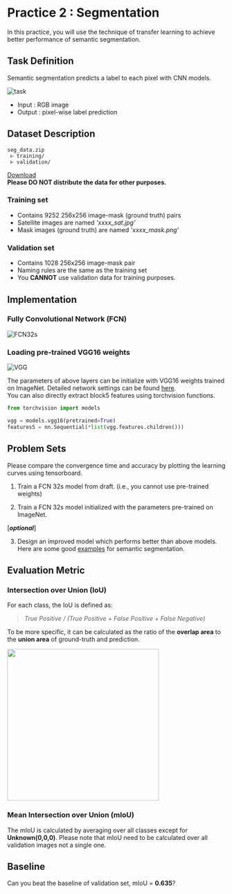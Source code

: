 Practice 2 : Segmentation
===
In this practice, you will use the technique of transfer learning to achieve better performance of semantic segmentation.

## Task Definition
Semantic segmentation predicts a label to each pixel with CNN models.

![task](https://i.imgur.com/feD4Hv2.png)

* Input : RGB image
* Output : pixel-wise label prediction

## Dataset Description
```
seg_data.zip
 ⊢ training/
 ⊢ validation/
```

[Download](https://drive.google.com/file/d/11UOONxz2djoeKbEGeh7ihxw3W3YCoTrq/view?usp=sharing)  
**Please DO NOT distribute the data for other purposes.**

### Training set
* Contains 9252 256x256 image-mask (ground truth) pairs
* Satellite images are named *'xxxx_sat.jpg'*
* Mask images (ground truth) are named *'xxxx_mask.png'*

### Validation set
* Contains 1028 256x256 image-mask pair
* Naming rules are the same as the training set
* You **CANNOT** use validation data for training purposes.

## Implementation

### Fully Convolutional Network (FCN)
![FCN32s](https://i.imgur.com/x8PX7ZX.png)

### Loading pre-trained VGG16 weights
![VGG](https://i.imgur.com/RQadXlb.png)

The parameters of above layers can be initialize with VGG16 weights trained on ImageNet. Detailed network settings can be found [here](https://github.com/meetshah1995/pytorch-semseg/blob/master/ptsemseg/models/fcn.py).  
You can also directly extract block5 features using torchvision functions.

```python
from torchvision import models

vgg = models.vgg16(pretrained=True)
features5 = nn.Sequential(*list(vgg.features.children()))
```

## Problem Sets
Please compare the convergence time and accuracy by plotting the learning curves using tensorboard.
1. Train a FCN 32s model from draft. (i.e., you cannot use pre-trained weights)

2. Train a FCN 32s model initialized with the parameters pre-trained on ImageNet.

[***optional***]

3. Design an improved model which performs better than above models. Here are some good [examples](https://meetshah1995.github.io/semantic-segmentation/deep-learning/pytorch/visdom/2017/06/01/semantic-segmentation-over-the-years.html) for semantic segmentation.


## Evaluation Metric

### Intersection over Union (IoU)
For each class, the IoU is defined as: 
> *True Positive / (True Positive + False Positive + False Negative)*

To be more specific, it can be calculated as the ratio of the **overlap area** to the **union area** of ground-truth and prediction.

<img src="https://i.imgur.com/zhCdhwG.png" height="350">

### Mean Intersection over Union (mIoU)
The mIoU is calculated by averaging over all classes except for **Unknown(0,0,0)**. Please note that mIoU need to be calculated over all validation images not a single one.

## Baseline
Can you beat the baseline of validation set, mIoU = **0.635**?